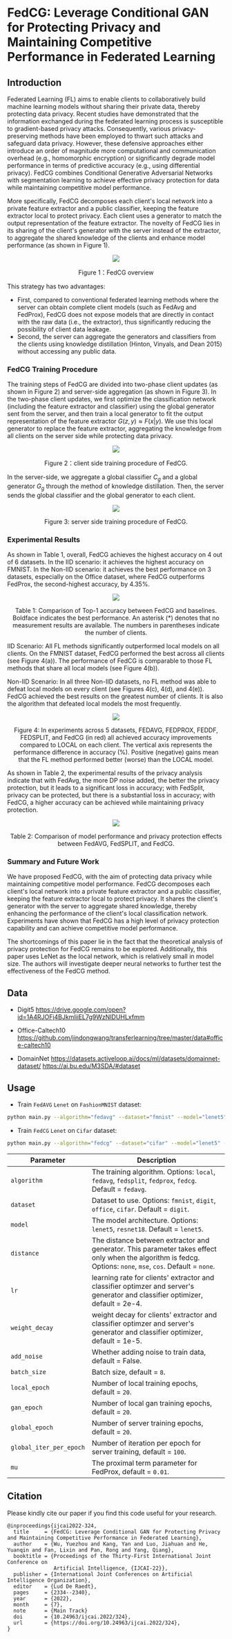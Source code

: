 # FedCG: Leverage Conditional GAN for Protecting Privacy and Maintaining Competitive Performance in Federated Learning

## Introduction

Federated Learning (FL) aims to enable clients to collaboratively build machine learning models without sharing their private data, thereby protecting data privacy. Recent studies have demonstrated that the information exchanged during the federated learning process is susceptible to gradient-based privacy attacks. Consequently, various privacy-preserving methods have been employed to thwart such attacks and safeguard data privacy. However, these defensive approaches either introduce an order of magnitude more computational and communication overhead (e.g., homomorphic encryption) or significantly degrade model performance in terms of predictive accuracy (e.g., using differential privacy). FedCG combines Conditional Generative Adversarial Networks with segmentation learning to achieve effective privacy protection for data while maintaining competitive model performance.

More specifically, FedCG decomposes each client's local network into a private feature extractor and a public classifier, keeping the feature extractor local to protect privacy. Each client uses a generator to match the output representation of the feature extractor. The novelty of FedCG lies in its sharing of the client's generator with the server instead of the extractor, to aggregate the shared knowledge of the clients and enhance model performance (as shown in Figure 1).

<p align="center">
  <img src="figs/clip_image002.png"/>
  <center>Figure 1：FedCG overview </center>
</p>



This strategy has two advantages: 

- First, compared to conventional federated learning methods where the server can obtain complete client models (such as FedAvg and FedProx), FedCG does not expose models that are directly in contact with the raw data (i.e., the extractor), thus significantly reducing the possibility of client data leakage. 
- Second, the server can aggregate the generators and classifiers from the clients using knowledge distillation (Hinton, Vinyals, and Dean 2015) without accessing any public data.

### FedCG Training Procedure

The training steps of FedCG are divided into two-phase client updates (as shown in Figure 2) and server-side aggregation (as shown in Figure 3). In the two-phase client updates, we first optimize the classification network (including the feature extractor and classifier) using the global generator sent from the server, and then train a local generator to fit the output representation of the feature extractor $G(z,y) \approx F(x|y)$. We use this local generator to replace the feature extractor, aggregating the knowledge from all clients on the server side while protecting data privacy.

<p align="center">
  <img src="figs/clip_image006.jpg"/>
  <center>Figure 2：client side training procedure of FedCG.</center>
</p>



In the server-side, we aggregate a global classifier $C_g$ and a global generator $G_g$ through the method of knowledge distillation. Then, the server sends the global classifier and the global generator to each client.

<p align="center">
  <img src="figs/clip_image008.jpg"/>
  <center>Figure 3: server side training procedure of FedCG.</center>
</p>



### Experimental Results

As shown in Table 1, overall, FedCG achieves the highest accuracy on 4 out of 6 datasets. In the IID scenario: it achieves the highest accuracy on FMNIST. In the Non-IID scenario: it achieves the best performance on 3 datasets, especially on the Office dataset, where FedCG outperforms FedProx, the second-highest accuracy, by 4.35%.

 <p align="center">
  <img src="figs/clip_image010.jpg"/>
  <center>Table 1: Comparison of Top-1 accuracy between FedCG and baselines. Boldface indicates the best performance. An asterisk (*) denotes that no measurement results are available. The numbers in parentheses indicate the number of clients.</center>
</p>


IID Scenario: All FL methods significantly outperformed local models on all clients. On the FMNIST dataset, FedCG performed the best across all clients (see Figure 4(a)). The performance of FedCG is comparable to those FL methods that share all local models (see Figure 4(b)).

Non-IID Scenario: In all three Non-IID datasets, no FL method was able to defeat local models on every client (see Figures 4(c), 4(d), and 4(e)). FedCG achieved the best results on the greatest number of clients. It is also the algorithm that defeated local models the most frequently.

<p align="center">
  <img src="figs/clip_image012.png"/>
  <center>Figure 4: In experiments across 5 datasets, FEDAVG, FEDPROX, FEDDF, FEDSPLIT, and FedCG (in red) all achieved accuracy improvements compared to LOCAL on each client. The vertical axis represents the performance difference in accuracy (%). Positive (negative) gains mean that the FL method performed better (worse) than the LOCAL model.</center>
</p>
 

As shown in Table 2, the experimental results of the privacy analysis indicate that with FedAvg, the more DP noise added, the better the privacy protection, but it leads to a significant loss in accuracy; with FedSplit, privacy can be protected, but there is a substantial loss in accuracy; with FedCG, a higher accuracy can be achieved while maintaining privacy protection.

<p align="center">
  <img src="figs/clip_image014.jpg"/>
  <center>Table 2: Comparison of model performance and privacy protection effects between FedAVG, FedSPLIT, and FedCG.</center>
</p>

### Summary and Future Work
We have proposed FedCG, with the aim of protecting data privacy while maintaining competitive model performance. FedCG decomposes each client's local network into a private feature extractor and a public classifier, keeping the feature extractor local to protect privacy. It shares the client's generator with the server to aggregate shared knowledge, thereby enhancing the performance of the client's local classification network. Experiments have shown that FedCG has a high level of privacy protection capability and can achieve competitive model performance.

The shortcomings of this paper lie in the fact that the theoretical analysis of privacy protection for FedCG remains to be explored. Additionally, this paper uses LeNet as the local network, which is relatively small in model size. The authors will investigate deeper neural networks to further test the effectiveness of the FedCG method.

## Data

- Digit5 
https://drive.google.com/open?id=1A4RJOFj4BJkmliiEL7g9WzNIDUHLxfmm


- Office-Caltech10 
https://github.com/jindongwang/transferlearning/tree/master/data#office-caltech10

- DomainNet 
https://datasets.activeloop.ai/docs/ml/datasets/domainnet-dataset/
https://ai.bu.edu/M3SDA/#dataset


## Usage
- Train `FedAVG` `Lenet` on `FashionMNIST` dataset:
```bash
python main.py --algorithm="fedavg" --dataset="fmnist" --model="lenet5" --seed=1 --gpu=1
```
- Train `FedCG` `Lenet` on `Cifar` dataset:
```bash
python main.py --algorithm="fedcg" --dataset="cifar" --model="lenet5" --seed=1 --gpu=1
```


| Parameter                      | Description                                 |
| ----------------------------- | ---------------------------------------- |
| `algorithm` | The training algorithm. Options: `local`, `fedavg`, `fedsplit`, `fedprox`, `fedcg`. Default = `fedavg`. |
| `dataset`      | Dataset to use. Options: `fmnist`, `digit`, `office`, `cifar`. Default = `digit`. |
| `model` | The model architecture. Options: `lenet5`, `resnet18`. Default = `lenet5`. |
| `distance`  | The distance between extractor and generator. This parameter takes effect only when the algorithm is fedcg. Options: `none`, `mse`, `cos`. Default = `none`. |
| `lr` | learning rate for clients' extractor and classifier optimzer and server's generator and classifier optimizer, default = 2e-4. |
| `weight_decay` | weight decay for clients' extractor and classifier optimzer and server's generator and classifier optimizer, default = 1e-5. |
| `add_noise` | Whether adding noise to train data, default = False. |
| `batch_size` | Batch size, default = `8`. |
| `local_epoch` | Number of local training epochs, default = `20`. |
| `gan_epoch` | Number of local gan training epochs, default = `20`. |
| `global_epoch` | Number of server training epochs, default = `20`. |
| `global_iter_per_epoch` | Number of iteration per epoch for server training, default = `100`. |
| `mu` | The proximal term parameter for FedProx, default = `0.01`. |



## Citation

Please kindly cite our paper if you find this code useful for your research.

```
@inproceedings{ijcai2022-324,
  title     = {FedCG: Leverage Conditional GAN for Protecting Privacy and Maintaining Competitive Performance in Federated Learning},
  author    = {Wu, Yuezhou and Kang, Yan and Luo, Jiahuan and He, Yuanqin and Fan, Lixin and Pan, Rong and Yang, Qiang},
  booktitle = {Proceedings of the Thirty-First International Joint Conference on
               Artificial Intelligence, {IJCAI-22}},
  publisher = {International Joint Conferences on Artificial Intelligence Organization},
  editor    = {Lud De Raedt},
  pages     = {2334--2340},
  year      = {2022},
  month     = {7},
  note      = {Main Track}
  doi       = {10.24963/ijcai.2022/324},
  url       = {https://doi.org/10.24963/ijcai.2022/324},
}
```

